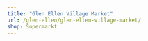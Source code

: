 ```yaml
---
title: "Glen Ellen Village Market"
url: /glen-ellen/glen-ellen-village-market/
shop: Supermarkt
---
```

